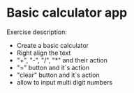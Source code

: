 # Basic calculator app

Exercise description:

- Create a basic calculator
- Right align the text
- "+", "-", "/", "*" and their action
- "=" button and it`s action
- "clear" button and it`s action
- allow to input multi digit numbers
